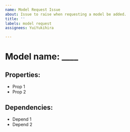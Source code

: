 ```yaml
---
name: Model Request Issue
about: Issue to raise when requesting a model be added.
title: ''
labels: model request
assignees: YuiYukihira

---
```


# Model name: ____

## Properties:
- Prop 1
- Prop 2

## Dependencies:
- Depend 1
- Depend 2
